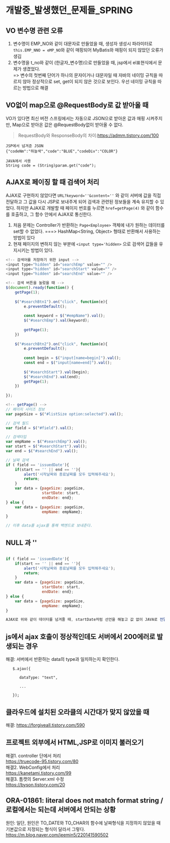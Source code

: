 # 개발중_발생했던_문제들_SPRING

## VO 변수명 관련 오류
1. 변수명이 EMP_NO와 같이 대문자로 만들었을 때, 생성자 생성시 파라미터로 `this.EMP_NNO = eMP_NO`와 같이 매핑되어 MyBatis와 매핑이 되지 않았던 오류가 생김 
2. 변수명을 t_no와 같이 (한글자_변수명)으로 만들었을 때, jsp에서 el표현식에서 문제가 생겼었다.   
=> 변수의 첫번째 단어가 하나의 문자이거나 대문자일 때 자바의 네이밍 규칙을 따르지 않아 정상적으로 set, get이 되지 않은 것으로 보인다. 우선 네이밍 규칙을 따르는 방법으로 해결

## VO없이 map으로 @RequestBody로 값 받아올 때
VO가 있다면 최신 버전 스프링에서는 자동으로 JSON으로 받아온 값과 매핑 시켜주지만, Map으로 받아온 값은 @RequestBody없이 받아올 수 없다.
> RequestBody와 ResponseBody의 차이:https://admm.tistory.com/100   

```
JSP에서 넘겨준 JSON
{"codeNm":"하늘색","code":"BLUE","codeDiv":"COLOR"}

JAVA에서 사용
String code = (String)param.get("code");
```

## AJAX로 페이징 할 때 검색어 처리
AJAX로 구현하지 않았다면 `URL?keyword=''&content=''` 와 같이 서버에 값을 직접 전달하고 그 값을 다시 JSP로 보내주게 되어 검색과 관련된 정보들을 계속 유지할 수 있었다. 하지만 AJAX로 개발할 때 페이지 번호를 누르면 `href=getPage(4)` 와 같이 함수를 호출하고, 그 함수 안에서 AJAX로 통신한다. 
1. 처음 문제는 Controller가 반환하는 `Page<Employee>` 객체에 내가 원하는 데이터를 set할 수 없었다. ===> HashMap<String, Object> 형태로 반환해서 사용하는 방법이 있다
2. 현재 페이지의 변하지 않는 부분에 `<input type='hidden>` 으로 검색어 값들을 유지시키는 방법이 있다.
```javascript
<!-- 검색어를 저장하기 위한 input -->
<input type="hidden" id="searchEmp" value="" />
<input type="hidden" id="searchStart" value="" />
<input type="hidden" id="searchEnd" value="" />

<!-- 검색 버튼을 눌렀을 때 -->
$(document).ready(function() {
	getPage(1);
	
	$("#searchBtn1").on("click", function(e){
		e.preventDefault();
		
		const keyword = $("#empName").val();
		$("#searchEmp").val(keyword);
		
		getPage(1);
	})
	
	$("#searchBtn2").on("click", function(e){
		e.preventDefault();
	
		const begin = $("input[name=begin]").val();
		const end = $("input[name=end]").val();
		
		$("#searchStart").val(begin);
		$("#searchEnd").val(end);
		getPage(1);
	})
	
});

<!-- getPage() -->
// 페이지 사이즈 정보 
var pageSize = $("#listSize option:selected").val();

// 검색 필드
var field = $("#field").val();

// 검색타입
var empName = $("#searchEmp").val();
var start = $("#searchStart").val();
var end = $("#searchEnd").val();

// 날짜 검색
if ( field == 'issuedDate'){
    if(start == '' || end == ''){
        alert('시작날짜와 종료날짜를 모두 입력해주세요');
        return;
    }
    var data = {pageSize: pageSize, 
                startDate: start,
                endDate: end};
} else {
    var data = {pageSize: pageSize, 
                empName: empName};
}

// 이후 data를 ajax를 통해 백엔드로 보내준다. 
```

## NULL 과 ''
```js

if ( field == 'issuedDate'){
    if(start == '' || end == ''){
        alert('시작날짜와 종료날짜를 모두 입력해주세요');
        return;
    }
    var data = {pageSize: pageSize, 
                startDate: start,
                endDate: end};
} else {
    var data = {pageSize: pageSize, 
                empName: empName};
}

AJAX로 위와 같이 데이터를 넘겨줄 때, startDate처럼 선언을 해놓고 값 없이 JAVA로 전달하면 `data.get("startDate")` 값이 ''이 되고, 선언을 아예 안한 값을 JAVA에서 `data.get("hello")` 같이 사용하면 값이 NULL이 된다.
```

## js에서 ajax 호출이 정상적인데도 서버에서 200에러로 발생되는 경우

해결: 서버에서 반환하는 data의 type과 일치하는지 확인한다.
```
   $.ajax({

      dataType: "text",

      ...

   });

```

## 클라우드에 설치된 오라클의 시간대가 맞지 않았을 때
해결: https://forgiveall.tistory.com/590

## 프로젝트 외부에서 HTML,JSP로 이미지 불러오기
해결1. controller 단에서 처리     
https://truecode-95.tistory.com/80      
해결2. WebConfig에서 처리     
https://kanetami.tistory.com/99       
해결3. 톰캣의 Server.xml 수정     
https://byson.tistory.com/20    

## ORA-01861: literal does not match format string / 로컬에서는 되는데 서버에서 안되는 상황
원인: 일단, 원인은 TO_DATE와 TO_CHAR의 함수에 날짜형식을 지정하지 않았을 때 기본값으로 지정되는 형식이 달라서 그렇다.         
https://m.blog.naver.com/jeemin5/220141590502
